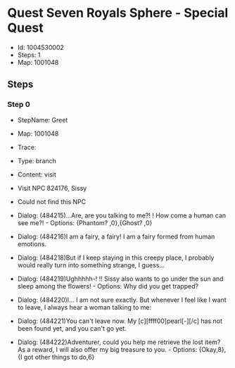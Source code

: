 # Quest Seven Royals Sphere - Special Quest

- Id: 1004530002
- Steps: 1
- Map: 1001048

## Steps

### Step 0
- StepName:  Greet
- Map:  1001048
- Trace:  
- Type:  branch
- Content:  visit
- Visit NPC 824176, Sissy

- Could not find this NPC
- Dialog: (484215)...Are, are you talking to me?! ! How come a human can see me?! - Options: {Phantom? ,0},{Ghost? ,0}
- Dialog: (484216)I am a fairy, a fairy! I am a fairy formed from human emotions.
- Dialog: (484218)But if I keep staying in this creepy place, I probably would really turn into something strange, I guess...
- Dialog: (484219)Ughhhhh-! !! Sissy also wants to go under the sun and sleep among the flowers! - Options: Why did you get trapped?
- Dialog: (484220)I... I am not sure exactly. But whenever I feel like I want to leave, I always hear a woman talking to me:
- Dialog: (484221)You can't leave now. My [c][ffff00]pearl[-][/c] has not been found yet, and you can't go yet.
- Dialog: (484222)Adventurer, could you help me retrieve the lost item? As a reward, I will also offer my big treasure to you. - Options: {Okay,8},{I got other things to do,6}


